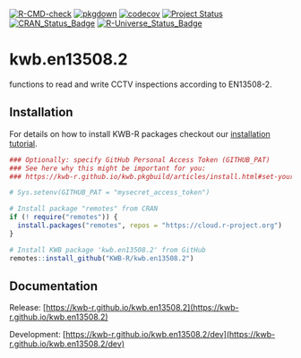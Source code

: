 [![R-CMD-check](https://github.com/KWB-R/kwb.en13508.2/workflows/R-CMD-check/badge.svg)](https://github.com/KWB-R/kwb.en13508.2/actions?query=workflow%3AR-CMD-check)
[![pkgdown](https://github.com/KWB-R/kwb.en13508.2/workflows/pkgdown/badge.svg)](https://github.com/KWB-R/kwb.en13508.2/actions?query=workflow%3Apkgdown)
[![codecov](https://codecov.io/github/KWB-R/kwb.en13508.2/branch/main/graphs/badge.svg)](https://codecov.io/github/KWB-R/kwb.en13508.2)
[![Project Status](https://img.shields.io/badge/lifecycle-experimental-orange.svg)](https://www.tidyverse.org/lifecycle/#experimental)
[![CRAN_Status_Badge](https://www.r-pkg.org/badges/version/kwb.en13508.2)]()
[![R-Universe_Status_Badge](https://kwb-r.r-universe.dev/badges/kwb.en13508.2)](https://kwb-r.r-universe.dev/)

# kwb.en13508.2

functions to read and write CCTV inspections
according to EN13508-2.

## Installation

For details on how to install KWB-R packages checkout our [installation tutorial](https://kwb-r.github.io/kwb.pkgbuild/articles/install.html).

```r
### Optionally: specify GitHub Personal Access Token (GITHUB_PAT)
### See here why this might be important for you:
### https://kwb-r.github.io/kwb.pkgbuild/articles/install.html#set-your-github_pat

# Sys.setenv(GITHUB_PAT = "mysecret_access_token")

# Install package "remotes" from CRAN
if (! require("remotes")) {
  install.packages("remotes", repos = "https://cloud.r-project.org")
}

# Install KWB package 'kwb.en13508.2' from GitHub
remotes::install_github("KWB-R/kwb.en13508.2")
```

## Documentation

Release: [https://kwb-r.github.io/kwb.en13508.2](https://kwb-r.github.io/kwb.en13508.2)

Development: [https://kwb-r.github.io/kwb.en13508.2/dev](https://kwb-r.github.io/kwb.en13508.2/dev)
